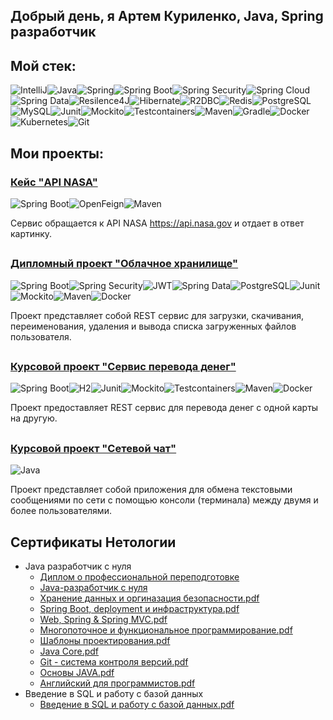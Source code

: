 ## Добрый день, я Артем Куриленко, Java, Spring разработчик

## Мой стек:
![IntelliJ](https://user-images.githubusercontent.com/98458226/213930970-678cf843-4815-4d4e-bc19-ddbd547f8ddb.jpg)![Java](https://user-images.githubusercontent.com/98458226/213930976-bc293742-7168-463a-a1c3-d9b4a2112b28.jpg)![Spring](https://user-images.githubusercontent.com/98458226/213931002-5b443237-0b4b-4610-9e5e-7f1245c1c7b2.jpg)![Spring Boot](https://user-images.githubusercontent.com/98458226/213931008-f45e0532-eb5f-4bee-8fd4-f1a067a89e40.jpg)![Spring Security](https://user-images.githubusercontent.com/98458226/213931011-23a10af9-db0b-4884-80b1-4d37a776759b.jpg)![Spring Cloud](https://user-images.githubusercontent.com/98458226/213931033-e937393e-91d4-4439-b512-d1df098b97b4.jpg)![Spring Data](https://user-images.githubusercontent.com/98458226/213931022-f54ea920-6a0b-4090-ad5c-17fc9bf37462.jpg)![Resilence4J](https://user-images.githubusercontent.com/98458226/213931323-00dc80a1-43c5-4fb6-971c-483b814dba66.jpg)![Hibernate](https://user-images.githubusercontent.com/98458226/213931124-896f2f2e-d5e7-4fb1-98ba-d46058e2e63a.jpg)![R2DBC](https://user-images.githubusercontent.com/98458226/213931173-72afbaee-abb6-4498-a377-efe131e22c5b.jpg)![Redis](https://user-images.githubusercontent.com/98458226/213931178-2a170c94-466a-40d1-9745-e776af1169b0.jpg)![PostgreSQL](https://user-images.githubusercontent.com/98458226/213931200-d9542598-1c70-4187-b213-ed0b198c0e9d.jpg)![MySQL](https://user-images.githubusercontent.com/98458226/213931227-c905e148-e6e0-4d76-a8da-2b890929733f.jpg)![Junit](https://user-images.githubusercontent.com/98458226/213931346-44ba8541-34f3-41a8-9c55-5404b9cc61f8.jpg)![Mockito](https://user-images.githubusercontent.com/98458226/213931352-2ed54cc1-ec75-455f-8e37-dfc9cf0cf3bc.jpg)![Testcontainers](https://user-images.githubusercontent.com/98458226/213931356-e146f3d6-d9a3-4ec8-843c-eda3ce56d820.jpg)![Maven](https://user-images.githubusercontent.com/98458226/213931453-5781a25f-39a6-4598-bd20-eb7bd1520b44.jpg)![Gradle](https://user-images.githubusercontent.com/98458226/213931457-a47f8eac-80a7-4c14-a8f1-1870f4aedeed.jpg)![Docker](https://user-images.githubusercontent.com/98458226/213931460-992ca6e4-0187-4aed-a319-5d1209f09b5c.jpg)![Kubernetes](https://user-images.githubusercontent.com/98458226/213931472-4a9340c0-aada-443c-b6f3-e78d03d03815.jpg)![Git](https://user-images.githubusercontent.com/98458226/213931478-b5b08959-c521-4c3e-82e3-ea7818329f2e.jpg)

<!-- **Java 11+, Spring Framework, Spring Boot, Spring Security, Spring Data, JDBC, JPA, Hibernate, PostgreSQL, MySQL, JUnit, Mockito, Testcontainers, Maven, Gradle, Docker, Git** -->
## Мои проекты:
### [Кейс "API NASA"](https://github.com/ArtJDev/rest_api_nasa)
![Spring Boot](https://user-images.githubusercontent.com/98458226/213931957-84a52baa-7747-43b4-80ad-ccefdc88978b.jpg)![OpenFeign](https://user-images.githubusercontent.com/98458226/213932108-7091e6ca-7564-4aaa-a4cb-07fcacaab3a5.jpg)![Maven](https://user-images.githubusercontent.com/98458226/213932487-41d48e61-c519-4b64-92dd-9141ed088524.jpg)

Сервис обращается к API NASA https://api.nasa.gov и отдает в ответ картинку.
##

### [Дипломный проект "Облачное хранилище"](https://github.com/ArtJDev/CloudStorage)
![Spring Boot](https://user-images.githubusercontent.com/98458226/213932218-209e81ee-74c0-4037-9c48-418325c07c2c.jpg)![Spring Security](https://user-images.githubusercontent.com/98458226/213932296-a55c56bf-8b93-4e48-8898-81c958449044.jpg)![JWT](https://user-images.githubusercontent.com/98458226/213932439-10840453-b421-4a59-96f8-b023764fb7b9.jpg)![Spring Data](https://user-images.githubusercontent.com/98458226/213932227-adfffaf6-d821-4d8f-bfb9-dbe89935a50c.jpg)![PostgreSQL](https://user-images.githubusercontent.com/98458226/213932233-a9029960-aa32-4d99-9487-b4de067365ee.jpg)![Junit](https://user-images.githubusercontent.com/98458226/213932243-68240735-75e3-4b37-b209-695b521c5a33.jpg)![Mockito](https://user-images.githubusercontent.com/98458226/213932252-ec3578a4-c49c-4197-b672-86bc2aecce10.jpg)![Maven](https://user-images.githubusercontent.com/98458226/213932262-ea961c79-1d8c-42d7-93fc-60c4403c8b7a.jpg)![Docker](https://user-images.githubusercontent.com/98458226/213932268-08ea4eca-593b-499b-95ae-0e894c5a9161.jpg)

Проект представляет собой REST сервис для загрузки, скачивания, переименования, удаления и вывода списка загруженных файлов пользователя.
##

### [Курсовой проект "Сервис перевода денег"](https://github.com/ArtJDev/Transfer_Money_REST_API)
![Spring Boot](https://user-images.githubusercontent.com/98458226/213932582-a91b94ba-9eca-4841-8ee7-060b98244701.jpg)![H2](https://user-images.githubusercontent.com/98458226/213932590-94d464c8-d719-4712-949a-1b05d08ba03f.png)![Junit](https://user-images.githubusercontent.com/98458226/213932594-38c924b8-a6c2-4386-acd3-f115e76fe470.jpg)![Mockito](https://user-images.githubusercontent.com/98458226/213932597-1fbcf3a6-245d-468d-a4fb-7b20177c59f8.jpg)![Testcontainers](https://user-images.githubusercontent.com/98458226/213932620-408dd7f7-ab35-4cba-acc3-64f483ecea60.jpg)![Maven](https://user-images.githubusercontent.com/98458226/213932697-d954e3d3-af8d-45f3-b9bb-2d730b143361.jpg)![Docker](https://user-images.githubusercontent.com/98458226/213932631-d5c9d285-6904-4fed-98ac-c2e154637e0d.jpg)

Проект предоставляет REST сервис для перевода денег с одной карты на другую.
##
### [Курсовой проект "Сетевой чат"](https://github.com/ArtJDev/OnlineChat)

![Java](https://user-images.githubusercontent.com/98458226/213932903-011d8eb0-3114-4300-96e7-0cb756dfd295.jpg)

Проект представляет собой приложения для обмена текстовыми сообщениями по сети с помощью консоли (терминала) между двумя и более пользователями.
##
## Сертификаты Нетологии
- Java разработчик с нуля
  - [Диплом о профессиональной переподготовке](https://github.com/ArtJDev/certificates/blob/main/Диплом.jpg)
  - [Java-разработчик с нуля](https://github.com/ArtJDev/certificates/blob/main/10.%20Java%20разработчик.pdf)
  - [Хранение данных и оргиназация безопасности.pdf](https://github.com/ArtJDev/certificates/blob/main/9.%20Хранение%20данных%20и%20оргиназация%20безопасности.pdf)
  - [Spring Boot, deployment и инфраструктура.pdf](https://github.com/ArtJDev/certificates/blob/main/8.%20Spring%20Boot%2C%20deployment%20и%20инфраструктура.pdf)
  - [Web, Spring & Spring MVC.pdf](https://github.com/ArtJDev/certificates/blob/main/7.%20Web%2C%20Spring%20%26%20Spring%20MVC.pdf)
  - [Многопоточное и функциональное программирование.pdf](https://github.com/ArtJDev/certificates/blob/main/6.%20Многопоточное%20и%20функциональное%20программирование.pdf)
  - [Шаблоны проектирования.pdf](https://github.com/ArtJDev/certificates/blob/main/5.%20Шаблоны%20проектирования.pdf)
  - [Java Core.pdf](https://github.com/ArtJDev/certificates/blob/main/4.%20Java%20Core.pdf)
  - [Git - система контроля версий.pdf](https://github.com/ArtJDev/certificates/blob/main/3.%20Git%20-%20система%20контроля%20версий.pdf)
  - [Основы JAVA.pdf](https://github.com/ArtJDev/certificates/blob/main/2.%20Основы%20JAVA.pdf)
  - [Английский для программистов.pdf](https://github.com/ArtJDev/certificates/blob/main/1.%20Английский%20для%20программистов.pdf)
- Введение в SQL и работу с базой данных
  - [Введение в SQL и работу с базой данных.pdf](https://github.com/ArtJDev/certificates/blob/main/Введение%20в%20SQL%20и%20работу%20с%20базой%20данных.pdf)
